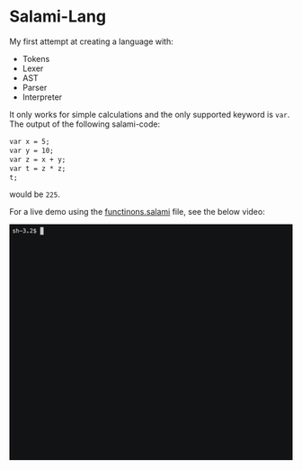 # Salami-Lang

My first attempt at creating a language with:

* Tokens
* Lexer
* AST
* Parser
* Interpreter

It only works for simple calculations and the only supported 
keyword is `var`. The output of the following salami-code:

```
var x = 5; 
var y = 10; 
var z = x + y; 
var t = z * z;
t;
```

would be `225`.

For a live demo using the [functinons.salami](./examples/functions.salami) file, 
see the below video:

![Demo](./imgs/demo.gif)
